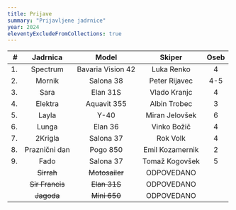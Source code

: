 ```yaml
---
title: Prijave
summary: "Prijavljene jadrnice"
year: 2024
eleventyExcludeFromCollections: true
---
```


| #  | Jadrnica      | Model             | Skiper            | Oseb  |
|---:|:-------------:|:-----------------:|:-----------------:|:-----:|
| 1. | Spectrum      | Bavaria Vision 42 | Luka Renko        |   4   |
| 2. | Mornik        | Salona 38         | Peter Rijavec     |  4-5  |
| 3. | Sara          | Elan 31S          | Vlado Kranjc      |   4   |
| 4. | Elektra       | Aquavit 355       | Albin Trobec      |   3   |
| 5. | Layla         | Y-40              | Miran Jelovšek    |   6   |
| 6. | Lunga         | Elan 36           | Vinko Božič       |   4   |
| 7. | 2Krigla       | Salona 37         | Rok Volk          |   4   |
| 8. | Praznični dan | Pogo 850          | Emil Kozamernik   |   2   |
| 9. | Fado          | Salona 37         | Tomaž Kogovšek    |   5   |
|    | <del>Sirrah</del> | <del>Motosailer</del> | ODPOVEDANO |      |
|    | <del>Sir Francis</del> | <del>Elan 31S</del> | ODPOVEDANO |   |
|    | <del>Jagoda</del> | <del>Mini 650</del> | ODPOVEDANO  |       |
